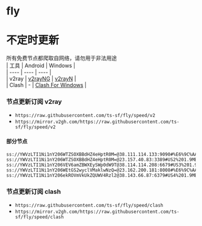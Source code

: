 # fly
# 不定时更新
所有免费节点都爬取自网络，请勿用于非法用途  
|  工具  | Android  | Windows  |  
|  ----  | ----   | ----  |  
| v2ray  | [v2rayNG](https://github.com/2dust/v2rayNG/releases) | [v2rayN](https://github.com/2dust/v2rayN/releases) |  
| Clash  | - | [Clash For Windows](https://github.com/2dust/clashN/releases) | 
  
### 节点更新订阅  v2ray
- `https://raw.githubusercontent.com/ts-sf/fly/speed/v2`  
- `https://mirror.v2gh.com/https://raw.githubusercontent.com/ts-sf/fly/speed/v2`  

#### 部分节点  
``` 
ss://YWVzLTI1Ni1nY206WTZSOXBBdHZ4eHptR0M=@38.111.114.133:9090#%E6%9C%AA%E7%9F%A55%202.0MB%2Fs
ss://YWVzLTI1Ni1nY206WTZSOXBBdHZ4eHptR0M=@23.157.40.83:3389#US2%201.9MB%2Fs
ss://YWVzLTI1Ni1nY206VEV6amZBWXEySWp0dW9T@38.114.114.208:6679#US3%201.9MB%2Fs
ss://YWVzLTI1Ni1nY206WEtGS2wyclVMaklwNzQ=@23.162.200.181:8008#%E6%9C%AA%E7%9F%A58%202.0MB%2Fs
ss://YWVzLTI1Ni1nY206ekROVmVkUkZQUWV4Rzl2@38.143.66.87:6379#US4%201.9MB%2Fs
```
### 节点更新订阅  clash
- `https://raw.githubusercontent.com/ts-sf/fly/speed/clash`  
- `https://mirror.v2gh.com/https://raw.githubusercontent.com/ts-sf/fly/speed/clash`  


